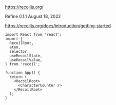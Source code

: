 https://recoiljs.org/

Refine 0.1.1
August 18, 2022 

https://recoiljs.org/docs/introduction/getting-started

```react
import React from 'react';
import {
  RecoilRoot,
  atom,
  selector,
  useRecoilState,
  useRecoilValue,
} from 'recoil';

function App() {
  return (
    <RecoilRoot>
      <CharacterCounter />
    </RecoilRoot>
  );
}
```
